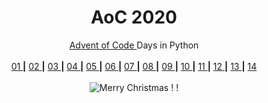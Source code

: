 <h1></h1>
<h1 align="center">AoC 2020</h1>
<!-- <h1></h1> -->

<p align="center"> 
  <a href="https://adventofcode.com/2020" align="center" title="Why not try it yourself ! ?"> Advent of Code </a> Days in Python <br>
  <br>
  <a align="center" href="https://github.com/theatina/AoC-Advent-of-Code/tree/main/2020/Day%2001%20Report%20Repair" > 01 </a> <b>|</b> 
  <a align="center" href="https://github.com/theatina/AoC-Advent-of-Code/tree/main/2020/Day%2002%20Password%20Philosophy" > 02 </a> <b>|</b> 
  <a align="center" href="https://github.com/theatina/AoC-Advent-of-Code/tree/main/2020/Day%2003%20Toboggan%20Trajectory" > 03 </a> <b>|</b> 
  <a align="center" href="https://github.com/theatina/AoC-Advent-of-Code/tree/main/2020/Day%2004%20Passport%20Processing" > 04 </a> <b>|</b> 
  <a align="center" href="https://github.com/theatina/AoC-Advent-of-Code/tree/main/2020/Day%2005%20Binary%20Boarding" > 05 </a> <b>|</b> 
  <a align="center" href="https://github.com/theatina/AoC-Advent-of-Code/tree/main/2020/Day%2006%20Custom%20Customs" > 06 </a> <b>|</b> 
  <a align="center" href="https://github.com/theatina/AoC-Advent-of-Code/tree/main/2020/Day%2007%20Handy%20Haversacks" > 07 </a> <b>|</b> 
  <a align="center" href="https://github.com/theatina/AoC-Advent-of-Code/tree/main/2020/Day%2008%20Handheld%20Halting" > 08 </a> <b>|</b> 
  <a align="center" href="https://github.com/theatina/AoC-Advent-of-Code/tree/main/2020/Day%2009%20Encoding%20Error" > 09 </a> <b>|</b> 
  <a align="center" href="https://github.com/theatina/AoC-Advent-of-Code/tree/main/2020/Day%2010%20Adapter%20Array" > 10 </a> <b>|</b> 
  <a align="center" href="https://github.com/theatina/AoC-Advent-of-Code/tree/main/2020/Day%2011%20Seating%20System" > 11 </a> <b>|</b> 
  <a align="center" href="https://github.com/theatina/AoC-Advent-of-Code/tree/main/2020/Day%2012%20Rain%20Risk" > 12 </a> <b>|</b>
  <a align="center" href="https://github.com/theatina/AoC-Advent-of-Code/tree/main/2020/Day%2013%20Shuttle%20Search" > 13 </a> <b>|</b>
  <a align="center" href="https://github.com/theatina/AoC-Advent-of-Code/tree/main/2020/Day%2014%20Docking%20Data" > 14 </a> 
   
   
  <br>
  <br>
  
  <img align="center" src="https://dingyue.ws.126.net/BuNX9FJm398SNOdEEf2dtfLhucHnioRSW3uDofbjxHOSq1545365357224.gif" title="Merry Christmas ! !">
 
  <br>
<p align="center">


<!-- ![Advent of Code](https://adventofcode.com/2020 "Why not try it yourself ! ?") Days in Python -->
